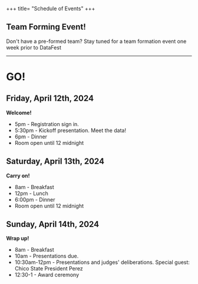 +++
title= "Schedule of Events"
+++

<html>
    <link rel="stylesheet" href="style.css" />
</html>

<!---

Registration sign in starts at 5pm on Friday. 

You are of course free to come and go as you please throughout the event, but here are the times all team members should plan to be on premises:

- Friday 5-5:30pm - registration & kickoff session
- Saturday afternoon - group photo. Exact time to be announced via Discord 
- Sunday 1pm - Presentation submissions due
- Sunday 2pm - Presentations to Judges and awards ceremony

# On your marks....


* You are welcome to use any programming language you like, but we will host some pre-event workshops for Python, R, SAP Lumeria and possibly others. 
* Data Science Calendar of events https://csudsi.netlify.com/page/events/ 


    - Thu 2-14 2-3pm: Spatial data analysis. 
    - Tue 2-19 3-4pm: Managing data using SQL. Materials: https://csudsi.netlify.com/2019/02/13/2019-02-13-intro-sql/ 
    - Tue 3-5 2-3pm: Strategies to manage big data
    - Thu 3-28 2-3pm: Information Visualization
    - Fri 3-29 1-2pm: Using SAP Lumeria for Data Visualization (Glenn 304)
    - Tue 4-2 2-4pm: DataFest Prep - Get the experience by playing with last year's DataFest data. 
--->

## Team Forming Event! 

Don't have a pre-formed team? Stay tuned for a team formation event one week prior to DataFest


----
# GO!

## Friday, April 12th, 2024
**Welcome!**  
 
* 5pm - Registration sign in. 
* 5:30pm - Kickoff presentation. Meet the data!
* 6pm - Dinner
* Room open until 12 midnight


## Saturday, April 13th, 2024    
**Carry on!**  

* 8am - Breakfast    
* 12pm - Lunch
* 6:00pm - Dinner
* Room open until 12 midnight 

## Sunday, April 14th, 2024  
**Wrap up!**  
 
* 8am - Breakfast    
* 10am - Presentations due. 
* 10:30am-12pm - Presentations and judges' deliberations. Special guest: Chico State President Perez   
* 12:30-1 - Award ceremony 


